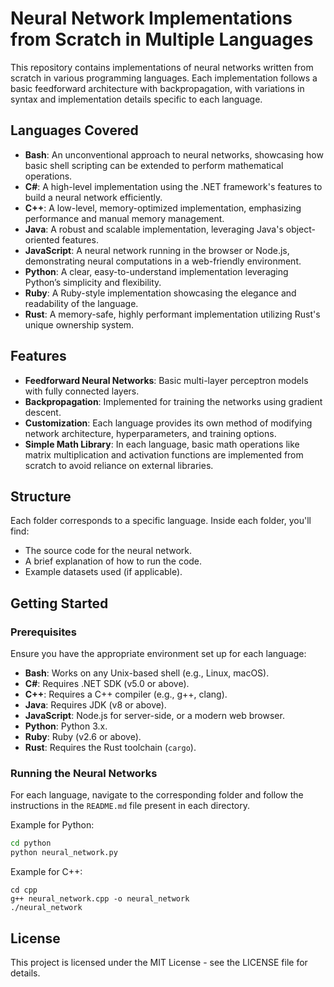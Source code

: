 # Neural Network Implementations from Scratch in Multiple Languages

This repository contains implementations of neural networks written from scratch in various programming languages. Each implementation follows a basic feedforward architecture with backpropagation, with variations in syntax and implementation details specific to each language.

## Languages Covered
- **Bash**: An unconventional approach to neural networks, showcasing how basic shell scripting can be extended to perform mathematical operations.
- **C#**: A high-level implementation using the .NET framework's features to build a neural network efficiently.
- **C++**: A low-level, memory-optimized implementation, emphasizing performance and manual memory management.
- **Java**: A robust and scalable implementation, leveraging Java's object-oriented features.
- **JavaScript**: A neural network running in the browser or Node.js, demonstrating neural computations in a web-friendly environment.
- **Python**: A clear, easy-to-understand implementation leveraging Python’s simplicity and flexibility.
- **Ruby**: A Ruby-style implementation showcasing the elegance and readability of the language.
- **Rust**: A memory-safe, highly performant implementation utilizing Rust's unique ownership system.

## Features
- **Feedforward Neural Networks**: Basic multi-layer perceptron models with fully connected layers.
- **Backpropagation**: Implemented for training the networks using gradient descent.
- **Customization**: Each language provides its own method of modifying network architecture, hyperparameters, and training options.
- **Simple Math Library**: In each language, basic math operations like matrix multiplication and activation functions are implemented from scratch to avoid reliance on external libraries.

## Structure
Each folder corresponds to a specific language. Inside each folder, you'll find:
- The source code for the neural network.
- A brief explanation of how to run the code.
- Example datasets used (if applicable).

## Getting Started

### Prerequisites
Ensure you have the appropriate environment set up for each language:
- **Bash**: Works on any Unix-based shell (e.g., Linux, macOS).
- **C#**: Requires .NET SDK (v5.0 or above).
- **C++**: Requires a C++ compiler (e.g., g++, clang).
- **Java**: Requires JDK (v8 or above).
- **JavaScript**: Node.js for server-side, or a modern web browser.
- **Python**: Python 3.x.
- **Ruby**: Ruby (v2.6 or above).
- **Rust**: Requires the Rust toolchain (`cargo`).

### Running the Neural Networks
For each language, navigate to the corresponding folder and follow the instructions in the `README.md` file present in each directory.

Example for Python:
```bash
cd python
python neural_network.py
```

Example for C++:
```
cd cpp
g++ neural_network.cpp -o neural_network
./neural_network
```

## License

This project is licensed under the MIT License - see the LICENSE file for details.